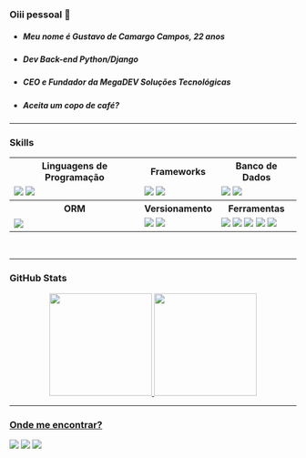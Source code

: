 ### Oiii pessoal 👋

- #####  Meu nome é Gustavo de Camargo Campos, 22 anos
- ##### Dev Back-end Python/Django
- ##### CEO e Fundador da MegaDEV Soluções Tecnológicas
- ##### Aceita um copo de café? 

---

### Skills

<table>
  <tr>
    <th> Linguagens de Programação </th>
    <th> Frameworks </th>
    <th> Banco de Dados </th>
  </tr>
  <td>
    <img src="https://img.shields.io/badge/Python-3776AB?style=for-the-badge&logo=python&logoColor=white" />
    <img src="https://img.shields.io/badge/C%23-239120?style=for-the-badge&logo=c-sharp&logoColor=white" />
  </td>
  <td>
    <img src="https://img.shields.io/badge/Django-092E20?style=for-the-badge&logo=django&logoColor=white" />
    <img src="https://img.shields.io/badge/Django Rest Framework-092E20?style=for-the-badge&logo=django&logoColor=white" />
  </td>
  <td>
    <img src="https://img.shields.io/badge/MySQL-005C84?style=for-the-badge&logo=mysql&logoColor=white" />
    <img src="https://img.shields.io/badge/Microsoft_SQL_Server-CC2927?style=for-the-badge&logo=microsoft-sql-server&logoColor=white" />
  </td>
  <tr>
    <th>ORM</th>
    <th>Versionamento</th>
    <th>Ferramentas</th>
  </tr>
  <td>
    <img src="https://img.shields.io/badge/Django ORM-092E20?style=for-the-badge&logo=django&logoColor=white" />
  </td>
  <td>
    <img src="https://img.shields.io/badge/Git-F05032?style=for-the-badge&logo=git&logoColor=white" />
		<img src="https://img.shields.io/badge/GitHub-100000?style=for-the-badge&logo=github&logoColor=white" />
  </td>
  <td>
    <img src="https://img.shields.io/badge/Visual_Studio_Code-0078D4?style=for-the-badge&logo=visual%20studio%20code&logoColor=white" />
    <img src="https://img.shields.io/badge/PyCharm-000000.svg?&style=for-the-badge&logo=PyCharm&logoColor=white" />
    <img src="https://img.shields.io/badge/Figma-F24E1E?style=for-the-badge&logo=figma&logoColor=white" />
    <img src="https://img.shields.io/badge/Postman-FF6C37?style=for-the-badge&logo=postman&logoColor=white" />
    <img src="https://img.shields.io/badge/jira-%230A0FFF.svg?style=for-the-badge&logo=jira&logoColor=white" />
  </td>
</table>


</br>

---

### GitHub Stats

<div align="center">
  <a href="https://github.com/themegazord">
  <img height="180em" src="https://github-readme-stats.vercel.app/api?username=themegazord&show_icons=true&theme=dark&include_all_commits=true&count_private=true"/>
  <img height="180em" src="https://github-readme-stats.vercel.app/api/top-langs/?username=themegazord&layout=compact&langs_count=7&theme=dark"/>
</div>
  
---
  
### Onde me encontrar?
   <div>
 <a href="https://discord.gg/sCrfcFCS" target="_blank"><img src="https://img.shields.io/badge/Discord-7289DA?style=for-the-badge&logo=discord&logoColor=white" target="_blank"></a>
      <a href = "mailto:megad3v@gmail.com"><img src="https://img.shields.io/badge/-Gmail-%23333?style=for-the-badge&logo=gmail&logoColor=white" target="_blank"></a>
  <a href="https://www.linkedin.com/in/gustavo-de-camargo-campos-7464211b6/" target="_blank"><img src="https://img.shields.io/badge/-LinkedIn-%230077B5?style=for-the-badge&logo=linkedin&logoColor=white" target="_blank"></a> 
   </div>

